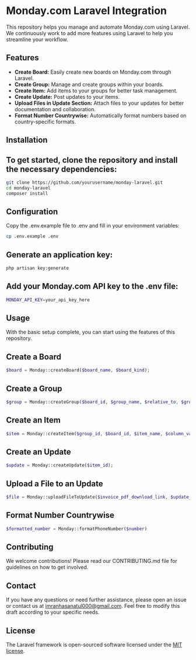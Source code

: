 # Monday.com Laravel Integration

This repository helps you manage and automate Monday.com using Laravel. We continuously work to add more features using Laravel to help you streamline your workflow.

## Features

- **Create Board:** Easily create new boards on Monday.com through Laravel.
- **Create Group:** Manage and create groups within your boards.
- **Create Item:** Add items to your groups for better task management.
- **Create Update:** Post updates to your items.
- **Upload Files in Update Section:** Attach files to your updates for better documentation and collaboration.
- **Format Number Countrywise:** Automatically format numbers based on country-specific formats.

## Installation

## To get started, clone the repository and install the necessary dependencies:

```bash
git clone https://github.com/yourusername/monday-laravel.git
cd monday-laravel
composer install
```
## Configuration
Copy the .env.example file to .env and fill in your environment variables:
```bash
cp .env.example .env
```
## Generate an application key:
```bash
php artisan key:generate
```
## Add your Monday.com API key to the .env file:
```bash
MONDAY_API_KEY=your_api_key_here
```
## Usage
With the basic setup complete, you can start using the features of this repository.

## Create a Board
```php
$board = Monday::createBoard($board_name, $board_kind);
```
## Create a Group
```php
$group = Monday::createGroup($board_id, $group_name, $relative_to, $group_color, $position_relative_method);
```
## Create an Item
```php
$item = Monday::createItem($group_id, $board_id, $item_name, $column_values);
```
## Create an Update
```php
$update = Monday::createUpdate($item_id);
```
## Upload a File to an Update
```php
$file = Monday::uploadFileToUpdate($invoice_pdf_download_link, $update_id);
```
## Format Number Countrywise
```php
$formatted_number = Monday::formatPhoneNumber($number)
```
## Contributing
We welcome contributions! Please read our CONTRIBUTING.md file for guidelines on how to get involved.

## Contact
If you have any questions or need further assistance, please open an issue or contact us at imranhasanatul000@gmail.com.
Feel free to modify this draft according to your specific needs.

## License
The Laravel framework is open-sourced software licensed under the [MIT license](https://opensource.org/license/MIT).

